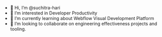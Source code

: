 - 👋 Hi, I’m @suchitra-hari
- 👀 I’m interested in Developer Productivity
- 🌱 I’m currently learning about Webflow Visual Development Platform
- 💞️ I’m looking to collaborate on engineering effectiveness projects and tooling. 


